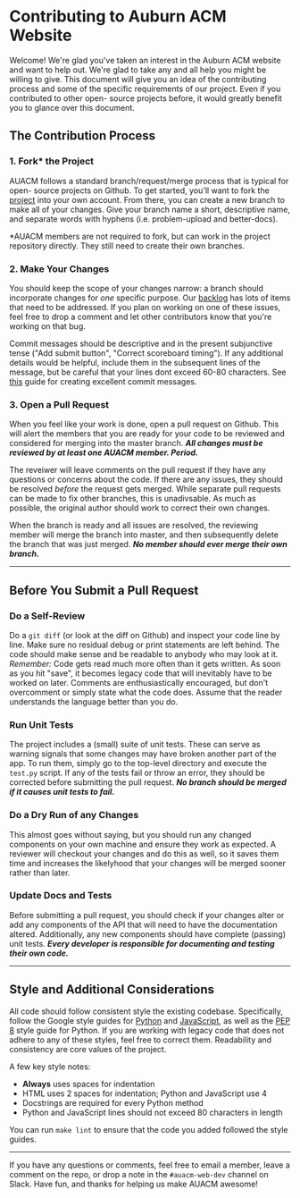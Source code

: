 # Contributing to Auburn ACM Website

Welcome! We're glad you've taken an interest in the Auburn ACM website and want
to help out. We're glad to take any and all help you might be willing to give.
This document will give you an idea of the contributing process and some of
the specific requirements of our project. Even if you contributed to other open-
source projects before, it would greatly benefit you to glance over this
document.

## The Contribution Process

### 1. Fork* the Project
AUACM follows a standard branch/request/merge process that is typical for open-
source projects on Github. To get started, you'll want to fork the
[project](https://github.com/AuburnACM/auacm) into your own account. From there,
you can create a new branch to make all of your changes. Give your branch name
a short, descriptive name, and separate words with hyphens (i.e. problem-upload
and better-docs).

*AUACM members are not required to fork, but can work in the project repository
directly. They still need to create their own branches.

### 2. Make Your Changes
You should keep the scope of your changes narrow: a branch should incorporate
changes for _one_ specific purpose. Our [backlog](https://github.com/AuburnACM/auacm/issues)
has lots of items that need to be addressed. If you plan on working on one of
these issues, feel free to drop a comment and let other contributors know that
you're working on that bug.

Commit messages should be descriptive and in the present subjunctive tense
("Add submit button", "Correct scoreboard timing"). If any additional details
would be helpful, include them in the subsequent lines of the message, but be
careful that your lines dont exceed 60-80 characters. See [this](http://chris.beams.io/posts/git-commit/)
guide for creating excellent commit messages.

### 3. Open a Pull Request
When you feel like your work is done, open a pull request on Github. This will
alert the members that you are ready for your code to be reviewed and considered
for merging into the master branch. ***All changes must be reviewed by at least
one AUACM member. Period.***

The reveiwer will leave comments on the pull request if they have any questions
or concerns about the code. If there are any issues, they should be
resolved _before_ the request gets merged. While separate pull requests can be
made to fix other branches, this is unadivsable. As much as possible, the
original author should work to correct their own changes.

When the branch is ready and all issues are resolved, the reviewing member will
merge the branch into master, and then subsequently delete the branch that was
just merged. ***No member should ever merge their own branch.***

---

## Before You Submit a Pull Request

### Do a Self-Review
Do a `git diff` (or look at the diff on Github) and inspect your code line by
line. Make sure no residual debug or print statements are left behind. The code
should make sense and be readable to anybody who may look at it. _Remember:_ 
Code gets read much more often than it gets written. As soon as you hit "save",
it becomes legacy code that will inevitably have to be worked on later. Comments
are enthusiastically encouraged, but don't overcomment or simply state what the
code does. Assume that the reader understands the language better than you do.

### Run Unit Tests
The project includes a (small) suite of unit tests. These can serve as warning
signals that some changes may have broken another part of the app. To run them,
simply go to the top-level directory and execute the `test.py` script. If any
of the tests fail or throw an error, they should be corrected before submitting
the pull request. ***No branch should be merged if it causes unit tests to
fail.***

### Do a Dry Run of any Changes
This almost goes without saying, but you should run any changed components on
your own machine and ensure they work as expected. A reviewer will checkout
your changes and do this as well, so it saves them time and increases the
likelyhood that your changes will be merged sooner rather than later.

### Update Docs and Tests
Before submitting a pull request, you should check if your changes alter or
add any components of the API that will need to have the documentation altered.
Additionally, any new components should have complete (passing) unit tests.
***Every developer is responsible for documenting and testing their own code.***

---

## Style and Additional Considerations

All code should follow consistent style the existing codebase. Specifically,
follow the Google style guides for [Python](https://google.github.io/styleguide/pyguide.html)
and [JavaScript](https://google.github.io/styleguide/javascriptguide.xml), as
well as the [PEP 8](https://www.python.org/dev/peps/pep-0008/) style guide for
Python. If you are working with legacy code that does not adhere to any of
these styles, feel free to correct them. Readability and consistency are core
values of the project.

A few key style notes:

  * **Always** uses spaces for indentation
  * HTML uses 2 spaces for indentation; Python and JavaScript use 4
  * Docstrings are required for every Python method
  * Python and JavaScript lines should not exceed 80 characters in length

You can run `make lint` to ensure that the code you added followed the style guides.

---

If you have any questions or comments, feel free to email a member, leave a
comment on the repo, or drop a note in the `#auacm-web-dev` channel on Slack.
Have fun, and thanks for helping us make AUACM awesome!
